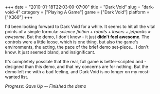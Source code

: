 +++
date = "2010-01-18T22:03:00-07:00"
title = "Dark Void"
slug = "dark-void-4"
category = ["Playing A Game"]
game = ["Dark Void"]
platform = ["X360"]
+++

I'd been looking forward to Dark Void for a while.  It seems to hit all the vital points of a simple formula: <i>science fiction + robots + lasers + jetpacks = awesome</i>.  But the demo, I don't know - it just <b>didn't feel awesome</b>.  The controls were a little loose, which is one thing, but also the game's environments, the acting, the pace of the brief demo set-piece... I don't know.  It just seemed bland, and insignificant.

It's completely possible that the real, full game is better-scripted and -designed than this demo, and that my concerns are for nothing.  But the demo left me with a bad feeling, and Dark Void is no longer on my most-wanted list.

<i>Progress: Gave Up -- Finished the demo</i>